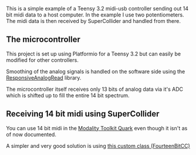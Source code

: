 This is a simple example of a Teensy 3.2 midi-usb controller sending out 14 bit midi data to a host computer. In the example I use two potentiometers. The midi data is then received by SuperCollider and handled from there.

## The microcontroller

This project is set up using Platformio for a Teensy 3.2 but can easily be modified for other controllers.

Smoothing of the analog signals is handled on the software side using the [ResponsiveAnalogRead](https://github.com/dxinteractive/ResponsiveAnalogRead) library.

The microcontroller itself receives only 13 bits of analog data via it's ADC which is shifted up to fill the entire 14 bit spectrum.

## Receiving 14 bit midi using SuperCollider
You can use 14 bit midi in the [Modality Toolkit Quark](https://github.com/ModalityTeam/Modality-toolkit) even though it isn't as of now documented.

A simpler and very good solution is using [this custom class (FourteenBitCC)](https://gist.github.com/carltesta/bb5065a7b92bab7673237e9cc1c9a612)
